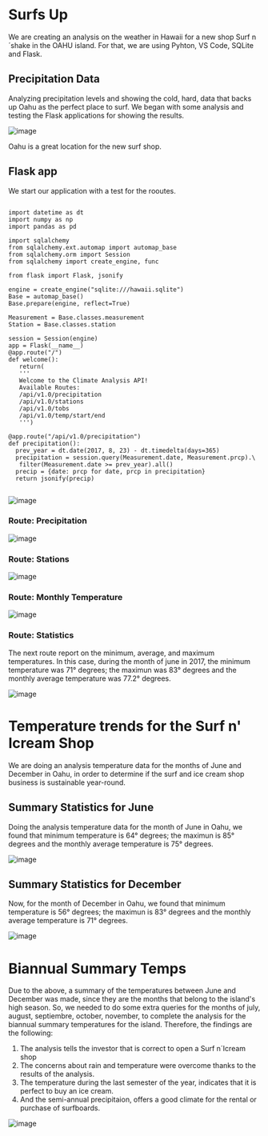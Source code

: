 # Surfs Up
We are creating an analysis on the weather in Hawaii for a new shop Surf n´shake in the OAHU island. For that, we are using Pyhton, VS Code, SQLite and Flask.

## Precipitation Data

Analyzing precipitation levels and showing the cold, hard, data that backs up Oahu as the perfect place to surf. 
We began with some analysis and testing the Flask applications for showing the results.

![image](https://user-images.githubusercontent.com/43974872/197577848-24525e63-36fd-4cd7-a65a-b910fb1df9d9.png)

 Oahu is a great location for the new surf shop. 
 
 ## Flask app
 We start our application with a test for the rooutes.
 
 ```

import datetime as dt
import numpy as np
import pandas as pd

import sqlalchemy
from sqlalchemy.ext.automap import automap_base
from sqlalchemy.orm import Session
from sqlalchemy import create_engine, func

from flask import Flask, jsonify

engine = create_engine("sqlite:///hawaii.sqlite")
Base = automap_base()
Base.prepare(engine, reflect=True)

Measurement = Base.classes.measurement
Station = Base.classes.station

session = Session(engine)
app = Flask(__name__)
@app.route("/")
def welcome():
    return(
    '''
    Welcome to the Climate Analysis API!
    Available Routes:
    /api/v1.0/precipitation
    /api/v1.0/stations
    /api/v1.0/tobs
    /api/v1.0/temp/start/end
    ''')

@app.route("/api/v1.0/precipitation")
def precipitation():
   prev_year = dt.date(2017, 8, 23) - dt.timedelta(days=365)
   precipitation = session.query(Measurement.date, Measurement.prcp).\
    filter(Measurement.date >= prev_year).all()
   precip = {date: prcp for date, prcp in precipitation}
   return jsonify(precip)
   
```
 
 
 ![image](https://user-images.githubusercontent.com/43974872/197831761-1f4fbf6b-735d-4a98-9383-529498b52839.png)
 
 ### Route: Precipitation
 
 ![image](https://user-images.githubusercontent.com/43974872/197834906-1f244de9-5930-4f91-93c2-44743595011c.png)

### Route: Stations

![image](https://user-images.githubusercontent.com/43974872/197838173-7d216616-638e-4e0e-9919-76495d7a7c72.png)

### Route: Monthly Temperature

![image](https://user-images.githubusercontent.com/43974872/197849391-9b017f4d-7580-4f41-9954-74369984b8de.png)

### Route: Statistics

The next route report on the minimum, average, and maximum temperatures. In this case, during the month of june in 2017, the minimum temperature was 71° degrees; the maximun was 83° degrees and the monthly average temperature was 77.2° degrees.

![image](https://user-images.githubusercontent.com/43974872/197850774-5f548eb2-4a68-4cd4-949f-6c3efd49f5a3.png)

# Temperature trends for the Surf n' Icream Shop
We are doing an analysis temperature data for the months of June and December in Oahu, in order to determine if the surf and ice cream shop business is sustainable year-round.

## Summary Statistics for June

Doing the analysis temperature data for the month of June in Oahu, we found that minimum temperature is 64° degrees; the maximun is 85° degrees and the monthly average temperature is 75° degrees.

![image](https://user-images.githubusercontent.com/43974872/197855782-fc06acf0-8337-425a-a5c1-4e89836a255a.png)

## Summary Statistics for December

Now, for the month of December in Oahu, we found that minimum temperature is 56° degrees; the maximun is 83° degrees and the monthly average temperature is 71° degrees.

![image](https://user-images.githubusercontent.com/43974872/197857492-fdf6f130-728f-4e7e-b745-aaa5175bddbb.png)

# Biannual Summary Temps

Due to the above, a summary of the temperatures between June and December was made, since they are the months that belong to the island's high season. So, we needed to do some extra queries for the months of july, august, septiembre, october, november, to complete the analysis for the biannual summary temperatures for the island.
Therefore, the findings are the following:

1. The analysis tells the investor that is correct to open a Surf n´Icream shop
2. The concerns about rain and temperature were overcome thanks to the results of the analysis.
3. The temperature during the last semester of the year, indicates that it is perfect to buy an ice cream. 
4. And the semi-annual precipitaion, offers a good climate for the rental or purchase of surfboards.

![image](https://user-images.githubusercontent.com/43974872/197863105-1278ba5a-8fab-4e65-a59a-71acb3183f69.png)

